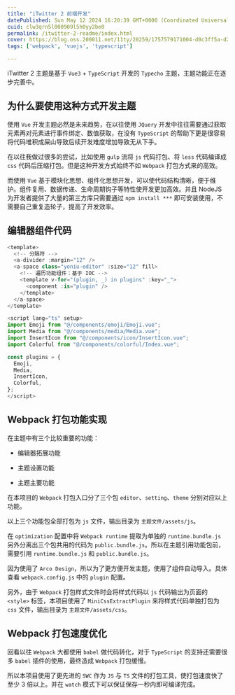 ```yaml
---
title: "iTwitter 2 前端开发"
datePublished: Sun May 12 2024 16:20:39 GMT+0000 (Coordinated Universal Time)
cuid: clw3qrn5l000909l5h0yy2be0
permalink: /itwitter-2-readme/index.html
cover: https://blog.oss.200011.net/11ty/20259/1757579171004-d0c3ff5a-d251-4b23-a782-75d489e16dd1.png
tags: ['webpack', 'vuejs', 'typescript']

---
```


iTwitter 2 主题是基于 `Vue3` + `TypeScript` 开发的 `Typecho` 主题，主题功能正在逐步完善中。

## 为什么要使用这种方式开发主题

使用 `Vue` 开发主题必然是未来趋势，在以往使用 `JQuery` 开发中往往需要通过获取元素再对元素进行事件绑定、数值获取，在没有 `TypeScript` 的帮助下更是很容易将代码堆积成屎山导致后续开发难度增加导致无从下手。

在以往我做过很多的尝试，比如使用 `gulp` 流将 `js` 代码打包、将 `less` 代码编译成 `css` 代码后压缩打包。但是这种开发方式始终不如 `Webpack` 打包方式来的高效。

而使用 `Vue` 基于模块化思想、组件化思想开发，可以使代码结构清晰，便于维护。组件复用、数据传递、生命周期钩子等特性使开发更加高效。并且 NodeJS 为开发者提供了大量的第三方库只需要通过 `npm install ***` 即可安装使用，不需要自己重复造轮子，提高了开发效率。

## 编辑器组件代码

```typescript
<template>
  <!-- 分隔符 -->
  <a-divider :margin="12" />
  <a-space class="yoniu-editor" :size="12" fill>
    <!-- 遍历功能组件：基于 IOC -->
    <template v-for="(plugin, _) in plugins" :key="_">
      <component :is="plugin" />
    </template>
  </a-space>
</template>

<script lang="ts" setup>
import Emoji from "@/components/emoji/Emoji.vue";
import Media from "@/components/media/Media.vue";
import InsertIcon from "@/components/icon/InsertIcon.vue";
import Colorful from "@/components/colorful/Index.vue";

const plugins = {
  Emoji,
  Media,
  InsertIcon,
  Colorful,
};
</script>
```

## Webpack 打包功能实现

在主题中有三个比较重要的功能：

* 编辑器拓展功能
    
* 主题设置功能
    
* 主题主要功能
    

在本项目的 `Webpack` 打包入口分了三个包 `editor`、`setting`、`theme` 分别对应以上功能。

以上三个功能包全部打包为 `js` 文件，输出目录为 `主题文件/assets/js`。

在 `optimization` 配置中将 `Webpack runtime` 提取为单独的 `runtime.bundle.js` 另外分离出三个包共用的代码为 `public.bundle.js`。所以在主题引用功能包前，需要引用 `runtime.bundle.js` 和 `public.bundle.js`。

因为使用了 `Arco Design`，所以为了更方便开发主题，使用了组件自动导入。具体查看 `webpack.config.js` 中的 `plugin` 配置。

另外，由于 `Webpack` 打包样式文件时会将样式代码以 `js` 代码输出为页面的 `<style>` 标签，本项目使用了 `MiniCssExtractPlugin` 来将样式代码单独打包为 `css` 文件，输出目录为 `主题文件/assets/css`。

## Webpack 打包速度优化

回看以往 `Webpack` 大都使用 `babel` 做代码转化，对于 `TypeScript` 的支持还需要很多 `babel` 插件的使用，最终造成 `Webpack` 打包缓慢。

所以本项目使用了更先进的 `SWC` 作为 `JS` 与 `TS` 文件的打包工具，使打包速度快了至少 3 倍以上。并在 `watch` 模式下可以保证保存一秒内即可编译完成。